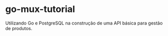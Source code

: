 # go-mux-tutorial
Utilizando Go e PostgreSQL na construção de uma API básica para gestão de produtos.
